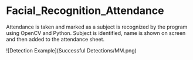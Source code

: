 # Facial_Recognition_Attendance
Attendance is taken and marked as a subject is recognized by the program using OpenCV and Python.
Subject is identified, name is shown on screen and then added to the attendance sheet.

![Detection Example](Successful Detections/MM.png)

